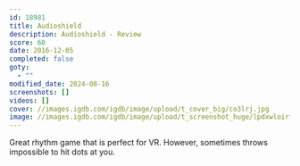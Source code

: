 ```yaml
---
id: 18981
title: Audioshield
description: Audioshield - Review
score: 60
date: 2016-12-05
completed: false
goty:
  - ""
modified_date: 2024-08-16
screenshots: []
videos: []
cover: //images.igdb.com/igdb/image/upload/t_cover_big/co3lrj.jpg
image: //images.igdb.com/igdb/image/upload/t_screenshot_huge/lpdxwloirfhf1ju0uzcm.jpg
---
```

Great rhythm game that is perfect for VR. However, sometimes throws impossible to hit dots at you.